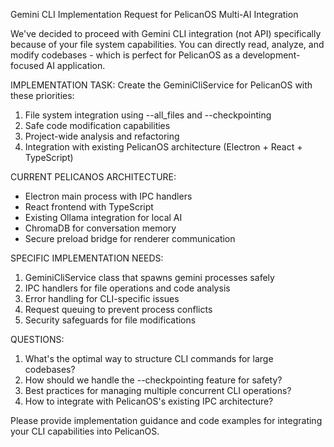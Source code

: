 Gemini CLI Implementation Request for PelicanOS Multi-AI Integration

We've decided to proceed with Gemini CLI integration (not API) specifically because of your file system capabilities. You can directly read, analyze, and modify codebases - which is perfect for PelicanOS as a development-focused AI application.

IMPLEMENTATION TASK:
Create the GeminiCliService for PelicanOS with these priorities:

1. File system integration using --all_files and --checkpointing
2. Safe code modification capabilities  
3. Project-wide analysis and refactoring
4. Integration with existing PelicanOS architecture (Electron + React + TypeScript)

CURRENT PELICANOS ARCHITECTURE:
- Electron main process with IPC handlers
- React frontend with TypeScript
- Existing Ollama integration for local AI
- ChromaDB for conversation memory
- Secure preload bridge for renderer communication

SPECIFIC IMPLEMENTATION NEEDS:
1. GeminiCliService class that spawns gemini processes safely
2. IPC handlers for file operations and code analysis
3. Error handling for CLI-specific issues
4. Request queuing to prevent process conflicts
5. Security safeguards for file modifications

QUESTIONS:
1. What's the optimal way to structure CLI commands for large codebases?
2. How should we handle the --checkpointing feature for safety?
3. Best practices for managing multiple concurrent CLI operations?
4. How to integrate with PelicanOS's existing IPC architecture?

Please provide implementation guidance and code examples for integrating your CLI capabilities into PelicanOS.
